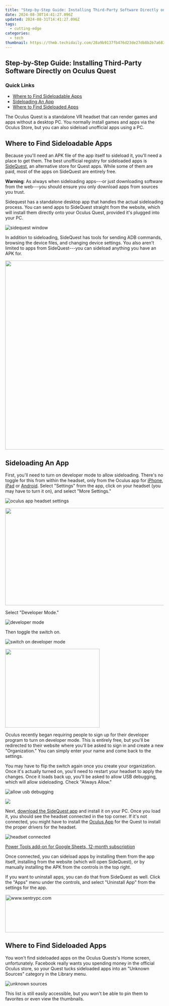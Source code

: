 ```yaml
---
title: "Step-by-Step Guide: Installing Third-Party Software Directly on Oculus Quest"
date: 2024-08-30T14:41:27.096Z
updated: 2024-08-31T14:41:27.096Z
tags:
  - cutting-edge
categories:
  - tech
thumbnail: https://thmb.techidaily.com/28a9b9137fb476d23de27db8b2b7a6831725824f933c103ee7899d28b7a1a357.jpg
---
```


## Step-by-Step Guide: Installing Third-Party Software Directly on Oculus Quest

### Quick Links

* [Where to Find Sideloadable Apps](https://fake-location.techidaily.com/thinking-about-changing-your-netflix-region-without-a-vpn-on-samsung-galaxy-m54-5g-drfone-by-drfone-virtual-android/)
* [Sideloading An App](https://fox-boxes.techidaily.com/updated-2024-approved-best-free-video-viewing-software-guide-top-16/)
* [Where to Find Sideloaded Apps](https://hardware-updates.techidaily.com/update-your-msi-b3ns-with-the-newest-drivers-for-windows-10-and-7-get-the-tomahawk-edition/)

 The Oculus Quest is a standalone VR headset that can render games and apps without a desktop PC. You normally install games and apps via the Oculus Store, but you can also sideload unofficial apps using a PC.

##  Where to Find Sideloadable Apps

 Because you'll need an APK file of the app itself to sideload it, you'll need a place to get them. The best unofficial registry for sideloaded apps is [SideQuest](https://sidequestvr.com/), an alternative store for Quest apps. While some of them are paid, most of the apps on SideQuest are entirely free.

**Warning**: As always when sideloading apps---or just downloading software from the web---you should ensure you only download apps from sources you trust.

 Sidequest has a standalone desktop app that handles the actual sideloading process. You can send apps to SideQuest straight from the website, which will install them directly onto your Oculus Quest, provided it's plugged into your PC.

![sidequest window](https://static1.howtogeekimages.com/wordpress/wp-content/uploads/2020/05/10015.png) 

 In addition to sideloading, SideQuest has tools for sending ADB commands, browsing the device files, and changing device settings. You also aren't limited to apps from SideQuest---you can sideload anything you have an APK for.

<!-- affiliate ads begin -->
<a href="https://appsumo.8odi.net/c/5597632/2068407/7443" target="_top" id="2068407"><img src="//a.impactradius-go.com/display-ad/7443-2068407" border="0" alt="" width="1200" height="600"/></a><img height="0" width="0" src="https://appsumo.8odi.net/i/5597632/2068407/7443" style="position:absolute;visibility:hidden;" border="0" />
<!-- affiliate ads end -->
##  Sideloading An App

 First, you'll need to turn on developer mode to allow sideloading. There's no toggle for this from within the headset, only from the Oculus app for [iPhone, iPad](https://apps.apple.com/us/app/oculus/id1366478176) or [Android](https://www.anrdoezrs.net/links/3607085/type/dlg/sid/UUhtgUeUpU212197/https://play.google.com/store/apps/details?id=com.oculus.twilight&hl=en%5FUS). Select "Settings" from the app, click on your headset (you may have to turn it on), and select "More Settings."

![oculus app headset settings](https://static1.howtogeekimages.com/wordpress/wp-content/uploads/2020/05/10985.png) 

<!-- affiliate ads begin -->
<a href="https://martinic.evyy.net/c/5597632/1422856/4482" target="_top" id="1422856"><img src="//a.impactradius-go.com/display-ad/4482-1422856" border="0" alt="" width="580" height="309"/></a>
<!-- affiliate ads end -->
 Select "Developer Mode."

![developer mode](https://static1.howtogeekimages.com/wordpress/wp-content/uploads/2020/05/11024.png) 

 Then toggle the switch on.

![switch on developer mode](https://static1.howtogeekimages.com/wordpress/wp-content/uploads/2020/05/10933.png) 

<!-- affiliate ads begin -->
<a href="https://homestyler.sjv.io/c/5597632/2044747/22993" target="_top" id="2044747"><img src="//a.impactradius-go.com/display-ad/22993-2044747" border="0" alt="" width="300" height="250"/></a><img height="0" width="0" src="https://imp.pxf.io/i/5597632/2044747/22993" style="position:absolute;visibility:hidden;" border="0" />
<!-- affiliate ads end -->
 Oculus recently began requiring people to sign up for their developer program to turn on developer mode. This is entirely free, but you'll be redirected to their website where you'll be asked to sign in and create a new "Organization." You can simply enter your name and come back to the settings.

 You may have to flip the switch again once you create your organization. Once it's actually turned on, you'll need to restart your headset to apply the changes. Once it loads back up, you'll be asked to allow USB debugging, which will allow sideloading. Check "Always Allow."

![allow usb debugging](https://static1.howtogeekimages.com/wordpress/wp-content/uploads/2020/05/16491.png) 

<!-- affiliate ads begin -->
<a href="https://shop.copernic.com/order/checkout.php?PRODS=41033101&QTY=1&AFFILIATE=108875&CART=1"><img src="https://secure.2checkout.com/images/merchant/8d30aa96e72440759f74bd2306c1fa3d/Copernic-2023-Affiliate-728x90-Elite.png" border="0"></a>
<!-- affiliate ads end -->
 Next, [download the SideQuest app](https://sidequestvr.com/setup-howto) and install it on your PC. Once you load it, you should see the headset connected in the top corner. If it's not connected, you might have to install the [Oculus App](https://www.oculus.com/setup/) for the Quest to install the proper drivers for the headset.

![headset connected](https://static1.howtogeekimages.com/wordpress/wp-content/uploads/2020/05/16720.png) 

<!-- affiliate ads begin -->
<a href="https://secure.2checkout.com/order/checkout.php?PRODS=4721564&QTY=1&AFFILIATE=108875&CART=1">Power Tools add-on for Google Sheets, 12-month subscription</a>
<!-- affiliate ads end -->
 Once connected, you can sideload apps by installing them from the app itself, installing from the website (which will open SideQuest), or by manually installing the APK from the controls in the top right.

 If you want to uninstall apps, you can do that from SideQuest as well. Click the "Apps" menu under the controls, and select "Uninstall App" from the settings for the app.

<!-- affiliate ads begin -->
<a href="https://sentrypc.7eer.net/c/5597632/398457/3022" target="_top" id="398457"><img src="//a.impactradius-go.com/display-ad/3022-398457" border="0" alt="www.sentrypc.com" width="980" height="120"/></a><img height="0" width="0" src="https://sentrypc.7eer.net/i/5597632/398457/3022" style="position:absolute;visibility:hidden;" border="0" />
<!-- affiliate ads end -->
##  Where to Find Sideloaded Apps

 You won't find sideloaded apps on the Oculus Quests's Home screen, unfortunately. Facebook really wants you spending money in the official Oculus store, so your Quest tucks sideloaded apps into an "Unknown Sources" category in the Library menu.

![unknown sources](https://static1.howtogeekimages.com/wordpress/wp-content/uploads/2020/05/4487.png) 

 This list is still easily accessible, but you won't be able to pin them to favorites or even view the thumbnails.

<ins class="adsbygoogle"
     style="display:block"
     data-ad-format="autorelaxed"
     data-ad-client="ca-pub-7571918770474297"
     data-ad-slot="1223367746"></ins>



<ins class="adsbygoogle"
     style="display:block"
     data-ad-client="ca-pub-7571918770474297"
     data-ad-slot="8358498916"
     data-ad-format="auto"
     data-full-width-responsive="true"></ins>


